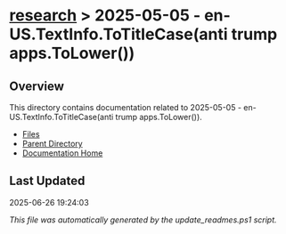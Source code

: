 # [research](../) > 2025-05-05 - en-US.TextInfo.ToTitleCase(anti trump apps.ToLower())

## Overview
This directory contains documentation related to 2025-05-05 - en-US.TextInfo.ToTitleCase(anti trump apps.ToLower()).

- [Files](#files)
- [Parent Directory](../)
- [Documentation Home](../../)

## Last Updated

2025-06-26 19:24:03

*This file was automatically generated by the update_readmes.ps1 script.*
